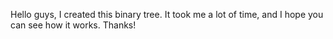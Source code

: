 Hello guys, I created this binary tree. It took me a lot of time, and I hope you can see how it works. Thanks!